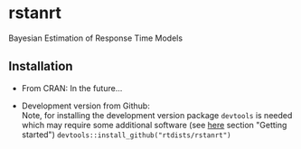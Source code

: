# rstanrt
Bayesian Estimation of Response Time Models

## Installation

* From CRAN: In the future...

* Development version from Github:  
Note, for installing the development version package `devtools` is needed which may require some additional software (see [here](http://r-pkgs.had.co.nz/intro.html) section "Getting started")
`devtools::install_github("rtdists/rstanrt")`

